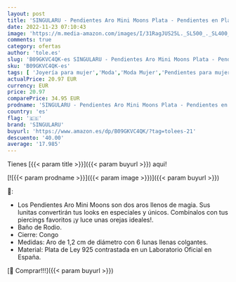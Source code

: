 ```yaml
---
layout: post
title: 'SINGULARU - Pendientes Aro Mini Moons Plata - Pendientes en Plata de Ley 925 con Acabado Baño de Rodio - Pendientes Aro Cierre Congo - Joyas para Mujer'
date: 2022-11-23 07:10:43
image: 'https://m.media-amazon.com/images/I/31RagJUS25L._SL500_._SL400_.jpg'
comments: true
category: ofertas
author: 'tole.es'
slug: 'B09GKVC4QK-es SINGULARU - Pendientes Aro Mini Moons Plata - Pendientes...'
sku: 'B09GKVC4QK-es'
tags: [ 'Joyería para mujer','Moda','Moda Mujer','Pendientes para mujer','de','ley','plata','singularu','🇪🇸', ]
actualPrice: 20.97 EUR
currency: EUR
price: 20.97
comparePrice: 34.95 EUR
prodname: 'SINGULARU - Pendientes Aro Mini Moons Plata - Pendientes en Plata de Ley 925 con Acabado Baño de Rodio - Pendientes Aro Cierre Congo - Joyas para Mujer'
country: 'es'
flag: '🇪🇸'
brand: 'SINGULARU'
buyurl: 'https://www.amazon.es/dp/B09GKVC4QK/?tag=tolees-21'
descuento: '40.00'
average: '17.985'
---
```


Tienes [{{< param title >}}]({{< param buyurl >}}) aqui!

[![{{< param prodname >}}]({{< param image >}})]({{< param buyurl >}})

🔎:

- Los Pendientes Aro Mini Moons son dos aros llenos de magia. Sus lunitas convertirán tus looks en especiales y únicos. Combínalos con tus piercings favoritos ¡y luce unas orejas ideales!.
- Baño de Rodio.
- Cierre: Congo
- Medidas: Aro de 1,2 cm de diámetro con 6 lunas llenas colgantes.
- Material: Plata de Ley 925 contrastada en un Laboratorio Oficial en España.

[🛒 Comprar!!!]({{< param buyurl >}})
